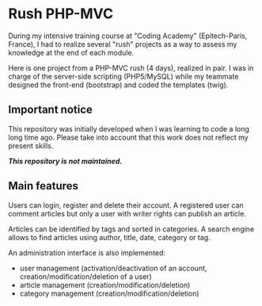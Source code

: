 # Rush PHP-MVC

During my intensive training course at "Coding Academy" (Epitech-Paris, France), I had to realize several "rush" projects as a way to assess my knowledge at the end of each module.

Here is one project from a PHP-MVC rush (4 days), realized in pair. I was in charge of the server-side scripting (PHP5/MySQL) while my teammate designed the front-end (bootstrap) and coded the templates (twig).

## Important notice

This repository was initially developed when I was learning to code a long long time ago. Please take into account that this work does not reflect my present skills.

**_This repository is not maintained._**

## Main features

Users can login, register and delete their account.
A registered user can comment articles but only a user with writer rights can publish an article.

Articles can be identified by tags and sorted in categories.
A search engine allows to find articles using author, title, date, category or tag.

An administration interface is also implemented:
- user management (activation/deactivation of an account, creation/modification/deletion of a user)
- article management (creation/modification/deletion)
- category management (creation/modification/deletion)
